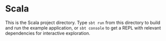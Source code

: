 # Scala

This is the Scala project directory. Type `sbt run` from this directory to build and run the example application, or `sbt console` to get a REPL with relevant dependencies for interactive exploration.

